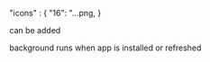 "icons" : {
    "16": "...png,
}

can be added

background runs when app is installed or refreshed

